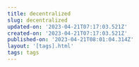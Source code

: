 ```yaml
---
title: decentralized
slug: decentralized
updated-on: '2023-04-21T07:17:03.521Z'
created-on: '2023-04-21T07:17:03.521Z'
published-on: '2023-04-21T08:01:04.314Z'
layout: '[tags].html'
tags: tags
---
```



